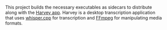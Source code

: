 This project builds the necessary executables as sidecars to distribute along with the [Harvey app](https://github.com/Ethnomethodology/harvey). Harvey is a desktop transcription application that uses [whisper.cpp](https://github.com/ggerganov/whisper.cpp) for transcription and [FFmpeg](https://github.com/FFmpeg/FFmpeg) for manipulating media formats.
